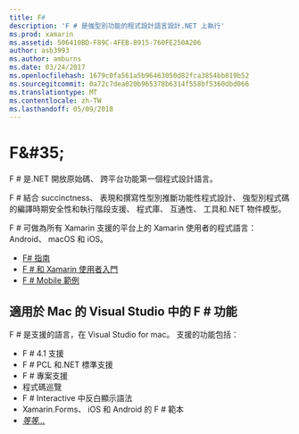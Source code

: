 ```yaml
---
title: F#
description: 'F # 是強型別功能的程式設計語言設計.NET 上執行'
ms.prod: xamarin
ms.assetid: 506410BD-F89C-4FEB-8915-760FE250A206
author: asb3993
ms.author: amburns
ms.date: 03/24/2017
ms.openlocfilehash: 1679c0fa561a5b96463050d82fca3854bb819b52
ms.sourcegitcommit: 0a72c7dea020b965378b6314f558bf5360dbd066
ms.translationtype: MT
ms.contentlocale: zh-TW
ms.lasthandoff: 05/09/2018
---
```

# <a name="f35"></a>F&AMP;#35;

F # 是.NET 開放原始碼、 跨平台功能第一個程式設計語言。

F # 結合 succinctness、 表現和撰寫性型別推斷功能性程式設計、 強型別程式碼的編譯時期安全性和執行階段支援、 程式庫、 互通性、 工具和.NET 物件模型。

F # 可做為所有 Xamarin 支援的平台上的 Xamarin 使用者的程式語言： Android、 macOS 和 iOS。

- [F# 指南](https://docs.microsoft.com/dotnet/fsharp/)
- [F # 和 Xamarin 使用者入門](overview.md)
- [F # Mobile 範例](samples.md)

## <a name="f-features-in-visual-studio-for-mac"></a>適用於 Mac 的 Visual Studio 中的 F # 功能

F # 是支援的語言，在 Visual Studio for mac。 支援的功能包括：

- F # 4.1 支援
- F # PCL 和.NET 標準支援
- F # 專案支援
- 程式碼巡覽
- F # Interactive 中反白顯示語法
- Xamarin.Forms、 iOS 和 Android 的 F # 範本
- [*等等...*](https://developer.xamarin.com/releases/studio/xamarin.studio_6.0/xamarin.studio_6.0/#F_Enhancements)
